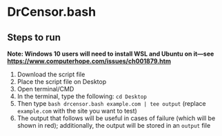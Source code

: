 # DrCensor.bash

## Steps to run

**Note: Windows 10 users will need to install WSL and Ubuntu on it—see https://www.computerhope.com/issues/ch001879.htm**

1. Download the script file
2. Place the script file on Desktop
3. Open terminal/CMD
4. In the terminal, type the following: `cd Desktop`
5. Then type `bash drcensor.bash example.com | tee output` (replace `example.com` with the site you want to test) 
6. The output that follows will be useful in cases of failure (which will be shown in red); additionally, the output will be stored in an `output` file
